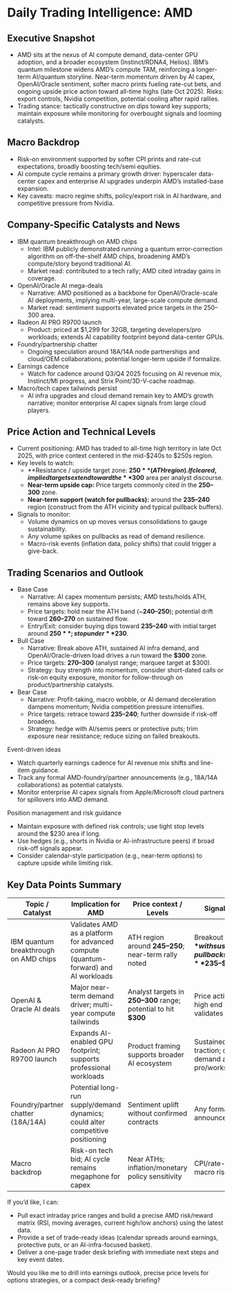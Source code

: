 # Daily Trading Intelligence: AMD

## Executive Snapshot
- AMD sits at the nexus of AI compute demand, data-center GPU adoption, and a broader ecosystem (Instinct/RDNA4, Helios). IBM’s quantum milestone widens AMD’s compute TAM, reinforcing a longer-term AI/quantum storyline. Near-term momentum driven by AI capex, OpenAI/Oracle sentiment, softer macro prints fueling rate-cut bets, and ongoing upside price action toward all-time highs (late Oct 2025). Risks: export controls, Nvidia competition, potential cooling after rapid rallies.
- Trading stance: tactically constructive on dips toward key supports; maintain exposure while monitoring for overbought signals and looming catalysts.

## Macro Backdrop
- Risk-on environment supported by softer CPI prints and rate-cut expectations, broadly boosting tech/semi equities.
- AI compute cycle remains a primary growth driver: hyperscaler data-center capex and enterprise AI upgrades underpin AMD’s installed-base expansion.
- Key caveats: macro regime shifts, policy/export risk in AI hardware, and competitive pressure from Nvidia.

## Company-Specific Catalysts and News
- IBM quantum breakthrough on AMD chips
  - Intel: IBM publicly demonstrated running a quantum error-correction algorithm on off-the-shelf AMD chips, broadening AMD’s compute/story beyond traditional AI.
  - Market read: contributed to a tech rally; AMD cited intraday gains in coverage.
- OpenAI/Oracle AI mega-deals
  - Narrative: AMD positioned as a backbone for OpenAI/Oracle-scale AI deployments, implying multi-year, large-scale compute demand.
  - Market read: sentiment supports elevated price targets in the $250–$300 area.
- Radeon AI PRO R9700 launch
  - Product: priced at $1,299 for 32GB, targeting developers/pro workloads; extends AI capability footprint beyond data-center GPUs.
- Foundry/partnership chatter
  - Ongoing speculation around 18A/14A node partnerships and cloud/OEM collaborations; potential longer-term upside if formalize.
- Earnings cadence
  - Watch for cadence around Q3/Q4 2025 focusing on AI revenue mix, Instinct/MI progress, and Strix Point/3D-V-cache roadmap.
- Macro/tech capex tailwinds persist
  - AI infra upgrades and cloud demand remain key to AMD’s growth narrative; monitor enterprise AI capex signals from large cloud players.

## Price Action and Technical Levels
- Current positioning: AMD has traded to all-time high territory in late Oct 2025, with price context centered in the mid-$240s to $250s region.
- Key levels to watch:
  - **Resistance / upside target zone: **$250** (ATH region). If cleared, implied targets extend toward the **$300** area per analyst discourse.
  - **Near-term upside cap:** Price targets commonly cited in the **$250–$300** zone.
  - **Near-term support (watch for pullbacks):** around the **$235–$240** region (construct from the ATH vicinity and typical pullback buffers).
- Signals to monitor:
  - Volume dynamics on up moves versus consolidations to gauge sustainability.
  - Any volume spikes on pullbacks as read of demand resilience.
  - Macro-risk events (inflation data, policy shifts) that could trigger a give-back.

## Trading Scenarios and Outlook
- Base Case
  - Narrative: AI capex momentum persists; AMD tests/holds ATH, remains above key supports.
  - Price targets: hold near the ATH band (~**$240–$250**); potential drift toward **$260–$270** on sustained flow.
  - Entry/Exit: consider buying dips toward **$235–$240** with initial target around **$250**; stop under **$230**.
- Bull Case
  - Narrative: Break above ATH, sustained AI infra demand, and OpenAI/Oracle-driven load drives a run toward the **$300** zone.
  - Price targets: **$270–$300** (analyst range; marquee target at $300).
  - Strategy: buy strength into momentum, consider short-dated calls or risk-on equity exposure, monitor for follow-through on product/partnership catalysts.
- Bear Case
  - Narrative: Profit-taking, macro wobble, or AI demand deceleration dampens momentum; Nvidia competition pressure intensifies.
  - Price targets: retrace toward **$235–$240**; further downside if risk-off broadens.
  - Strategy: hedge with AI/semis peers or protective puts; trim exposure near resistance; reduce sizing on failed breakouts.

Event-driven ideas
- Watch quarterly earnings cadence for AI revenue mix shifts and line-item guidance.
- Track any formal AMD-foundry/partner announcements (e.g., 18A/14A collaborations) as potential catalysts.
- Monitor enterprise AI capex signals from Apple/Microsoft cloud partners for spillovers into AMD demand.

Position management and risk guidance
- Maintain exposure with defined risk controls; use tight stop levels around the $230 area if long.
- Use hedges (e.g., shorts in Nvidia or AI-infrastructure peers) if broad risk-off signals appear.
- Consider calendar-style participation (e.g., near-term options) to capture upside while limiting risk.

## Key Data Points Summary
| Topic / Catalyst | Implication for AMD | Price context / Levels | Signals to monitor | Sources (context) |
|---|---|---|---|---|
| IBM quantum breakthrough on AMD chips | Validates AMD as a platform for advanced compute (quantum-forward) and AI workloads | ATH region around **$245–$250**; near-term rally noted | Breakout beyond **$250** with sustained volume; pullback support around **$235–$240** | Reuters, CNBC coverage; market chatter |
| OpenAI & Oracle AI deals | Major near-term demand driver; multi-year compute tailwinds | Analyst targets in **$250–$300** range; potential to hit **$300** | Price action pushing into high end of range; validates AI infra thesis | OpenAI/Oracle deal coverage; analyst commentary |
| Radeon AI PRO R9700 launch | Expands AI-enabled GPU footprint; supports professional workloads | Product framing supports broader AI ecosystem | Sustained launch traction; custodial demand across pro/workstation | Tech outlets, mainstream coverage |
| Foundry/partner chatter (18A/14A) | Potential long-run supply/demand dynamics; could alter competitive positioning | Sentiment uplift without confirmed contracts | Any formal partnership announcements | Industry chatter, tech media |
| Macro backdrop | Risk-on tech bid; AI cycle remains megaphone for capex | Near ATHs; inflation/monetary policy sensitivity | CPI/rate-path surprises; macro risk events | Macro feeds, policy commentary |

If you’d like, I can:
- Pull exact intraday price ranges and build a precise AMD risk/reward matrix (RSI, moving averages, current high/low anchors) using the latest data.
- Provide a set of trade-ready ideas (calendar spreads around earnings, protective puts, or an AI-infra-focused basket).
- Deliver a one-page trader desk briefing with immediate next steps and key event dates.

Would you like me to drill into earnings outlook, precise price levels for options strategies, or a compact desk-ready briefing?